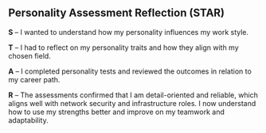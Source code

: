 ## Personality Assessment Reflection (STAR)

**S** – I wanted to understand how my personality influences my work style.

**T** – I had to reflect on my personality traits and how they align with my chosen field.

**A** – I completed personality tests and reviewed the outcomes in relation to my career path.

**R** – The assessments confirmed that I am detail-oriented and reliable, which aligns well with network security and infrastructure roles. I now understand how to use my strengths better and improve on my teamwork and adaptability.
